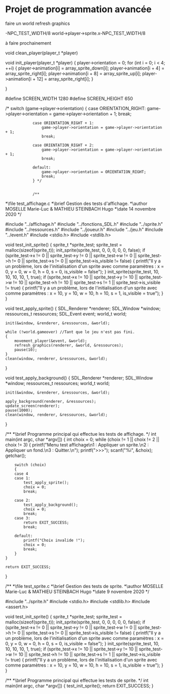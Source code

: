 # Projet de programmation avancée

faire un world 
refresh graphics

-NPC_TEST_WIDTH/8
world->player->sprite.x-NPC_TEST_WIDTH/8

à faire prochainement

void clean_player(player_t *player)

void init_player(player_t *player)
{
    player->orientation = 0;
    for (int i = 0; i < 4; ++i)
    {
        player->animation[i] = array_sprite_down[i];
        player->animation[i + 4] = array_sprite_right[i];
        player->animation[i + 8] = array_sprite_up[i];
        player->animation[i + 12] = array_sprite_right[i];
    }

}


#define SCREEN_WIDTH 1280
#define SCREEN_HEIGHT 650

  /*                 switch (game->player->orientation)
                {
                case ORIENTATION_RIGHT:
                    game->player->orientation = game->player->orientation + 1;
                    break;

                case ORIENTATION_RIGHT + 1:
                    game->player->orientation = game->player->orientation + 1;
                    break;

                case ORIENTATION_RIGHT + 2:
                    game->player->orientation = game->player->orientation + 1;
                    break;

                default:
                    game->player->orientation = ORIENTATION_RIGHT;
                    break;
                } */


                /**
 *\file test_affichage.c
 *\brief Gestion des tests d'affichage.
 *\author MOSELLE Marie-Luc & MATHIEU STEINBACH Hugo
 *\date 14 novembre 2020
*/

#include "../affichage.h"
#include "../fonctions_SDL.h"
#include "../sprite.h"
#include "../ressources.h"
#include "../joueur.h"
#include "../jeu.h"
#include "../event.h"
#include <stdio.h>
#include <stdlib.h>

void test_init_sprite()
{
    sprite_t *sprite_test;
    sprite_test = malloc(sizeof(sprite_t));
    init_sprite(sprite_test, 0, 0, 0, 0, 0, false);
    if (sprite_test->x != 0 || sprite_test->y != 0 || sprite_test->w != 0 || sprite_test->h != 0 || sprite_test->s != 0 || sprite_test->is_visible != false)
    {
        printf("Il y a un problème, lors de l'initialisation d'un sprite avec comme paramètres : x = 0, y = 0, w = 0, h = 0, s = 0, is_visible = false");
    }
    init_sprite(sprite_test, 10, 10, 10, 10, 1, true);
    if (sprite_test->x != 10 || sprite_test->y != 10 || sprite_test->w != 10 || sprite_test->h != 10 || sprite_test->s != 1 || sprite_test->is_visible != true)
    {
        printf("Il y a un problème, lors de l'initialisation d'un sprite avec comme paramètres : x = 10, y = 10, w = 10, h = 10, s = 1, is_visible = true");
    }
}

void test_apply_sprite()
{
    SDL_Renderer *renderer;
    SDL_Window *window;
    ressources_t ressources;
    SDL_Event event;
    world_t world;

    init(&window, &renderer, &ressources, &world);

    while (!world.gameover) //Tant que le jeu n'est pas fini.
    {
        movement_player(&event, &world);
        refresh_graphics(renderer, &world, &ressources);
        pause(10);
    }
    clean(window, renderer, &ressources, &world);
}

void test_apply_background()
{
    SDL_Renderer *renderer;
    SDL_Window *window;
    ressources_t ressources;
    world_t world;

    init(&window, &renderer, &ressources, &world);

    apply_background(renderer, &ressources);
    update_screen(renderer);
    pause(1000);
    clean(window, renderer, &ressources, &world);
}

/**
 *\brief Programme principal qui effectue les tests de affichage.
*/
int main(int argc, char *argv[])
{
    int choix = 0;
    while (choix != 1 || choix != 2 || choix != 3)
    {
        printf("Menu test affichage\n1 : Appliquer un sprite.\n2 : Appliquer un fond.\n3 : Quitter.\n");
        printf(">>>");
        scanf("%i", &choix);
        getchar();

        switch (choix)
        {
        case 4 
        case 1:
            test_apply_sprite();
            choix = 0;
            break;

        case 2:
            test_apply_background();
            choix = 0;
            break;
        case 3:
            return EXIT_SUCCESS;
            break;

        default:
            printf("Choix invalide !");
            choix = 0;
            break;
        }
    }

    return EXIT_SUCCESS;
}


/**
 *\file test_sprite.c
 *\brief Gestion des tests de sprite.
 *\author MOSELLE Marie-Luc & MATHIEU STEINBACH Hugo
 *\date 9 novembre 2020
*/

#include "../sprite.h"
#include <stdio.h>
#include <stdlib.h>
#include <assert.h>

void test_init_sprite()
{
    sprite_t *sprite_test;
    sprite_test = malloc(sizeof(sprite_t));
    init_sprite(sprite_test, 0, 0, 0, 0, 0, false);
    if (sprite_test->x != 0 || sprite_test->y != 0 || sprite_test->w != 0 || sprite_test->h != 0 || sprite_test->s != 0 || sprite_test->is_visible != false)
    {
        printf("Il y a un problème, lors de l'initialisation d'un sprite avec comme paramètres : x = 0, y = 0, w = 0, h = 0, s = 0, is_visible = false");
    }
    init_sprite(sprite_test, 10, 10, 10, 10, 1, true);
    if (sprite_test->x != 10 || sprite_test->y != 10 || sprite_test->w != 10 || sprite_test->h != 10 || sprite_test->s != 1 || sprite_test->is_visible != true)
    {
        printf("Il y a un problème, lors de l'initialisation d'un sprite avec comme paramètres : x = 10, y = 10, w = 10, h = 10, s = 1, is_visible = true");
    }
}

/**
 *\brief Programme principal qui effectue les tests de sprite.
*/
int main(int argc, char *argv[])
{
    test_init_sprite();
    return EXIT_SUCCESS;
}